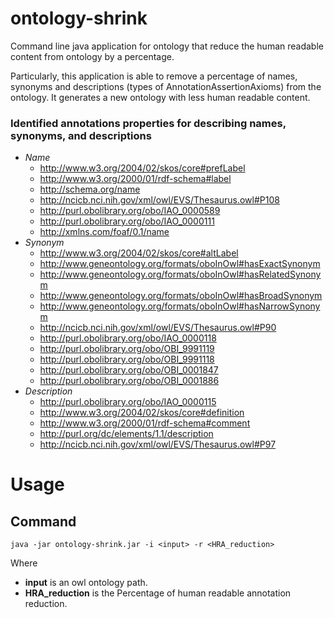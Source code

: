 # ontology-shrink
Command line java application for ontology that reduce the human readable content from ontology by a percentage.
 
Particularly, this application is able to remove a percentage of names, synonyms and descriptions (types of AnnotationAssertionAxioms) from the ontology. It generates a new ontology with less human readable content.

### Identified annotations properties for describing names, synonyms, and descriptions
- *Name*
    - http://www.w3.org/2004/02/skos/core#prefLabel
    - http://www.w3.org/2000/01/rdf-schema#label
    - http://schema.org/name
    - http://ncicb.nci.nih.gov/xml/owl/EVS/Thesaurus.owl#P108
    - http://purl.obolibrary.org/obo/IAO_0000589
    - http://purl.obolibrary.org/obo/IAO_0000111
    - http://xmlns.com/foaf/0.1/name
- *Synonym*
    - http://www.w3.org/2004/02/skos/core#altLabel
    - http://www.geneontology.org/formats/oboInOwl#hasExactSynonym
    - http://www.geneontology.org/formats/oboInOwl#hasRelatedSynonym
    - http://www.geneontology.org/formats/oboInOwl#hasBroadSynonym
    - http://www.geneontology.org/formats/oboInOwl#hasNarrowSynonym
    - http://ncicb.nci.nih.gov/xml/owl/EVS/Thesaurus.owl#P90
    - http://purl.obolibrary.org/obo/IAO_0000118
    - http://purl.obolibrary.org/obo/OBI_9991119
    - http://purl.obolibrary.org/obo/OBI_9991118
    - http://purl.obolibrary.org/obo/OBI_0001847
    - http://purl.obolibrary.org/obo/OBI_0001886
- *Description*
    - http://purl.obolibrary.org/obo/IAO_0000115
    - http://www.w3.org/2004/02/skos/core#definition
    - http://www.w3.org/2000/01/rdf-schema#comment
    - http://purl.org/dc/elements/1.1/description
    - http://ncicb.nci.nih.gov/xml/owl/EVS/Thesaurus.owl#P97

# Usage
## Command
`java -jar ontology-shrink.jar -i <input> -r <HRA_reduction>`

Where

- **input** is an owl ontology path.
- **HRA_reduction** is the Percentage of human readable annotation reduction.

